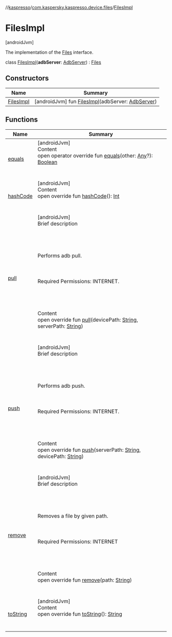 //[kaspresso](../../index.md)/[com.kaspersky.kaspresso.device.files](../index.md)/[FilesImpl](index.md)



# FilesImpl  
 [androidJvm] 

The implementation of the [Files](../-files/index.md) interface.

class [FilesImpl](index.md)(**adbServer**: [AdbServer](../../com.kaspersky.kaspresso.device.server/-adb-server/index.md)) : [Files](../-files/index.md)   


## Constructors  
  
|  Name|  Summary| 
|---|---|
| [FilesImpl](-files-impl.md)|  [androidJvm] fun [FilesImpl](-files-impl.md)(adbServer: [AdbServer](../../com.kaspersky.kaspresso.device.server/-adb-server/index.md))   <br>


## Functions  
  
|  Name|  Summary| 
|---|---|
| [equals](https://kotlinlang.org/api/latest/jvm/stdlib/kotlin/-any/equals.html)| [androidJvm]  <br>Content  <br>open operator override fun [equals](https://kotlinlang.org/api/latest/jvm/stdlib/kotlin/-any/equals.html)(other: [Any](https://kotlinlang.org/api/latest/jvm/stdlib/kotlin/-any/index.html)?): [Boolean](https://kotlinlang.org/api/latest/jvm/stdlib/kotlin/-boolean/index.html)  <br><br><br>
| [hashCode](https://kotlinlang.org/api/latest/jvm/stdlib/kotlin/-any/hash-code.html)| [androidJvm]  <br>Content  <br>open override fun [hashCode](https://kotlinlang.org/api/latest/jvm/stdlib/kotlin/-any/hash-code.html)(): [Int](https://kotlinlang.org/api/latest/jvm/stdlib/kotlin/-int/index.html)  <br><br><br>
| [pull](pull.md)| [androidJvm]  <br>Brief description  <br><br><br><br><br>Performs adb pull.<br><br><br><br>Required Permissions: INTERNET.<br><br><br><br>  <br>Content  <br>open override fun [pull](pull.md)(devicePath: [String](https://kotlinlang.org/api/latest/jvm/stdlib/kotlin/-string/index.html), serverPath: [String](https://kotlinlang.org/api/latest/jvm/stdlib/kotlin/-string/index.html))  <br><br><br>
| [push](push.md)| [androidJvm]  <br>Brief description  <br><br><br><br><br>Performs adb push.<br><br><br><br>Required Permissions: INTERNET.<br><br><br><br>  <br>Content  <br>open override fun [push](push.md)(serverPath: [String](https://kotlinlang.org/api/latest/jvm/stdlib/kotlin/-string/index.html), devicePath: [String](https://kotlinlang.org/api/latest/jvm/stdlib/kotlin/-string/index.html))  <br><br><br>
| [remove](remove.md)| [androidJvm]  <br>Brief description  <br><br><br><br><br>Removes a file by given path.<br><br><br><br>Required Permissions: INTERNET<br><br><br><br>  <br>Content  <br>open override fun [remove](remove.md)(path: [String](https://kotlinlang.org/api/latest/jvm/stdlib/kotlin/-string/index.html))  <br><br><br>
| [toString](https://kotlinlang.org/api/latest/jvm/stdlib/kotlin/-any/to-string.html)| [androidJvm]  <br>Content  <br>open override fun [toString](https://kotlinlang.org/api/latest/jvm/stdlib/kotlin/-any/to-string.html)(): [String](https://kotlinlang.org/api/latest/jvm/stdlib/kotlin/-string/index.html)  <br><br><br>


